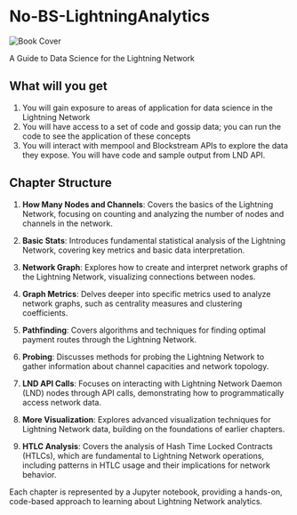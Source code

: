 # No-BS-LightningAnalytics

![Book Cover](assets/bookcover.jpg)

A Guide to Data Science for the Lightning Network

## What will you get

1. You will gain exposure to areas of application for data science in the Lightning Network
2. You will have access to a set of code and gossip data; you can run the code to see the application of these concepts
3. You will interact with mempool and Blockstream APIs to explore the data they expose. You will have code and sample output from LND API.

## Chapter Structure

1. **How Many Nodes and Channels**: Covers the basics of the Lightning Network, focusing on counting and analyzing the number of nodes and channels in the network.

2. **Basic Stats**: Introduces fundamental statistical analysis of the Lightning Network, covering key metrics and basic data interpretation.

3. **Network Graph**: Explores how to create and interpret network graphs of the Lightning Network, visualizing connections between nodes.

4. **Graph Metrics**: Delves deeper into specific metrics used to analyze network graphs, such as centrality measures and clustering coefficients.

5. **Pathfinding**: Covers algorithms and techniques for finding optimal payment routes through the Lightning Network.

6. **Probing**: Discusses methods for probing the Lightning Network to gather information about channel capacities and network topology.

7. **LND API Calls**: Focuses on interacting with Lightning Network Daemon (LND) nodes through API calls, demonstrating how to programmatically access network data.

8. **More Visualization**: Explores advanced visualization techniques for Lightning Network data, building on the foundations of earlier chapters.

9. **HTLC Analysis**: Covers the analysis of Hash Time Locked Contracts (HTLCs), which are fundamental to Lightning Network operations, including patterns in HTLC usage and their implications for network behavior.

Each chapter is represented by a Jupyter notebook, providing a hands-on, code-based approach to learning about Lightning Network analytics.

